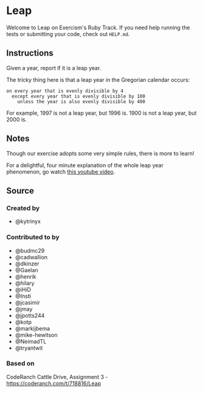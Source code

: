 # Leap

Welcome to Leap on Exercism's Ruby Track.
If you need help running the tests or submitting your code, check out `HELP.md`.

## Instructions

Given a year, report if it is a leap year.

The tricky thing here is that a leap year in the Gregorian calendar occurs:

```text
on every year that is evenly divisible by 4
  except every year that is evenly divisible by 100
    unless the year is also evenly divisible by 400
```

For example, 1997 is not a leap year, but 1996 is.
1900 is not a leap year, but 2000 is.

## Notes

Though our exercise adopts some very simple rules, there is more to learn!

For a delightful, four minute explanation of the whole leap year phenomenon, go watch [this youtube video][video].

[video]: https://www.youtube.com/watch?v=xX96xng7sAE

## Source

### Created by

- @kytrinyx

### Contributed to by

- @budmc29
- @cadwallion
- @dkinzer
- @Gaelan
- @henrik
- @hilary
- @iHiD
- @Insti
- @jcasimir
- @jmay
- @jpotts244
- @kotp
- @markijbema
- @mike-hewitson
- @NeimadTL
- @tryantwit

### Based on

CodeRanch Cattle Drive, Assignment 3 - https://coderanch.com/t/718816/Leap